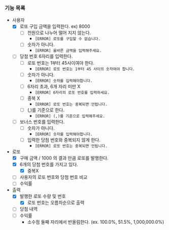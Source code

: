 ### 기능 목록

- 사용자
    - [x]  로또 구입 금액을 입력한다. ex) 8000
        - [ ]  천원으로 나누어 떨어 지지 않는다.
            - `[ERROR] 로또를 구입할 수 없습니다.`
        - [ ]  숫자가 아니다.
            - `[ERROR] 옳바른 금액을 입력해주세요.`
    - [ ]  당첨 번호 6자리를 입력한다.
        - [ ]  로또 번호는 1부터 45사이여야 한다.
            - `[ERROR] 로또 번호는 1부터 45 사이의 숫자여야 합니다.`
        - [ ]  숫자가 아니다.
            - `[ERROR] 숫자를 입력해야합니다.`
        - [ ]  6자리 초과, 6개 자리 미만 X
            - `[ERROR] 6자리의 로또 번호를 입력하세요.`
        - [ ]  중복 X
            - `[ERROR] 로또 번호는 중복되면 안됩니다.`
        - [ ]  (,)를 기준으로 한다.
            - `[ERROR] (,)를 기준으로 입력해주세요.`
    - [ ]  보너스 번호를 입력한다.
        - [ ]  숫자가 아니다.
            - `[ERROR] 숫자를 입력해야합니다.`
        - [ ]  입력한 당첨 번호와 중복되지 않게 한다.
            - `[ERROR] 로또 번호는 중복되면 안됩니다.`
- 로또
    - [x]  구매 금액 / 1000 의 결과 만큼 로또를 발행한다.
    - [x]  6개의 당첨 번호를 가지고 있다.
        - [x]  중복X
    - [ ]  사용자의 로또 번호와 당첨 번호 비교
    - [ ]  수익률
- 출력
    - [x]  발행한 로또 수량 및 번호
        - [x] 로또 번호는 오름차순으로 출력
    - [ ]  당첨 내역
    - [ ]  수익률
        - 소수점 둘째 자리에서 반올림한다. (ex. 100.0%, 51.5%, 1,000,000.0%)